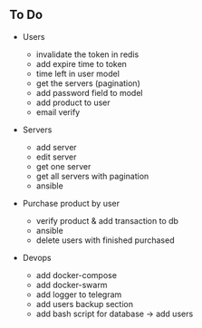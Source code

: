 ## To Do
- Users
    - invalidate the token in redis
    - add expire time to token
    - time left in user model
    - get the servers (pagination)
    - add password field to model
    - add product to user
    - email verify


- Servers
    - add server
    - edit server
    - get one server
    - get all servers with pagination
    - ansible


- Purchase product by user
    - verify product & add transaction to db
    - ansible
    - delete users with finished purchased


- Devops
    - add docker-compose
    - add docker-swarm
    - add logger to telegram
    - add users backup section
    - add bash script for database -> add users